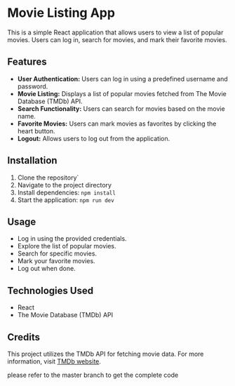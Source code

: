 # Movie Listing App

This is a simple React application that allows users to view a list of popular movies. Users can log in, search for movies, and mark their favorite movies.

## Features

- **User Authentication:** Users can log in using a predefined username and password.
- **Movie Listing:** Displays a list of popular movies fetched from The Movie Database (TMDb) API.
- **Search Functionality:** Users can search for movies based on the movie name.
- **Favorite Movies:** Users can mark movies as favorites by clicking the heart button.
- **Logout:** Allows users to log out from the application.

## Installation

1. Clone the repository`
2. Navigate to the project directory
3. Install dependencies: `npm install`
4. Start the application: `npm run dev`

## Usage

- Log in using the provided credentials.
- Explore the list of popular movies.
- Search for specific movies.
- Mark your favorite movies.
- Log out when done.

## Technologies Used

- React
- The Movie Database (TMDb) API

## Credits

This project utilizes the TMDb API for fetching movie data. For more information, visit [TMDb website](https://www.themoviedb.org/documentation/api).

please refer to the master branch to get the complete code
